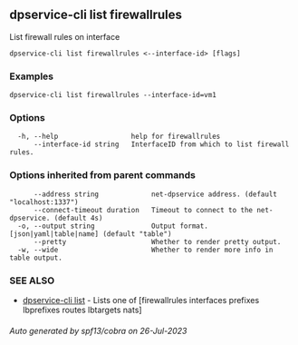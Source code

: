 ## dpservice-cli list firewallrules

List firewall rules on interface

```
dpservice-cli list firewallrules <--interface-id> [flags]
```

### Examples

```
dpservice-cli list firewallrules --interface-id=vm1
```

### Options

```
  -h, --help                  help for firewallrules
      --interface-id string   InterfaceID from which to list firewall rules.
```

### Options inherited from parent commands

```
      --address string             net-dpservice address. (default "localhost:1337")
      --connect-timeout duration   Timeout to connect to the net-dpservice. (default 4s)
  -o, --output string              Output format. [json|yaml|table|name] (default "table")
      --pretty                     Whether to render pretty output.
  -w, --wide                       Whether to render more info in table output.
```

### SEE ALSO

* [dpservice-cli list](dpservice-cli_list.md)	 - Lists one of [firewallrules interfaces prefixes lbprefixes routes lbtargets nats]

###### Auto generated by spf13/cobra on 26-Jul-2023
